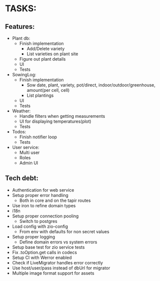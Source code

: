 # TASKS:
## Features:
* Plant db:
  * Finish implementation
    * Add/Delete variety
    * List varieties on plant site
  * Figure out plant details
  * UI
  * Tests
* SowingLog:
  * Finish implementation
    * Sow date, plant, variety, pot/direct, indoor/outdoor/greenhouse, amount(per cell, cell) 
    * List plantings
  * UI
  * Tests
* Weather:
  * Handle filters when getting measurements
  * UI for displaying temperatures(plot)
  * Tests
* Todos:
  * Finish notifier loop
  * Tests
* User service:
  * Multi user
  * Roles
  * Admin UI

## Tech debt:
* Authentication for web service
* Setup proper error handling
  * Both in core and on the tapir routes
* Use iron to refine domain types
* i18n
* Setup proper connection pooling
  * Switch to postgres
* Load config with zio-config
  * From env with defaults for non secret values
* Setup proper logging
  * Define domain errors vs system errors
* Setup base test for zio service tests
* Fix .toOption.get calls in codecs
* Setup CI with Werror enabled
* Check if LiveMigrator handles error correctly
* Use host/user/pass instead of dbUrl for migrator
* Multiple image format support for assets
